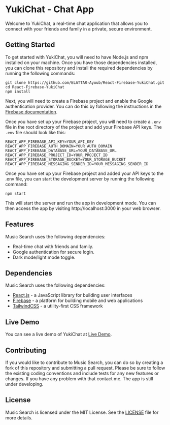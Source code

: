 # YukiChat - Chat App

Welcome to YukiChat, a real-time chat application that allows you to connect with your friends and family in a private, secure environment.

## Getting Started

To get started with YukiChat, you will need to have Node.js and npm installed on your machine. Once you have those dependencies installed, you can clone this repository and install the required dependencies by running the following commands:

````
git clone https://github.com/ELATTAR-Ayoub/React-Firebase-YukiChat.git
cd React-Firebase-YukiChat
npm install
````


Next, you will need to create a Firebase project and enable the Google authentication provider. You can do this by following the instructions in the [Firebase documentation](https://firebase.google.com/docs/auth/web/google-signin).

Once you have set up your Firebase project, you will need to create a `.env` file in the root directory of the project and add your Firebase API keys. The `.env` file should look like this:

````
REACT_APP_FIREBASE_API_KEY=YOUR_API_KEY
REACT_APP_FIREBASE_AUTH_DOMAIN=YOUR_AUTH_DOMAIN
REACT_APP_FIREBASE_DATABASE_URL=YOUR_DATABASE_URL
REACT_APP_FIREBASE_PROJECT_ID=YOUR_PROJECT_ID
REACT_APP_FIREBASE_STORAGE_BUCKET=YOUR_STORAGE_BUCKET
REACT_APP_FIREBASE_MESSAGING_SENDER_ID=YOUR_MESSAGING_SENDER_ID
````

Once you have set up your Firebase project and added your API keys to the .env file, you can start the development server by running the following command:

````
npm start
````

This will start the server and run the app in development mode. You can then access the app by visiting http://localhost:3000 in your web browser.


## Features

Music Search uses the following dependencies:

- Real-time chat with friends and family.
- Google authentication for secure login.
- Dark mode/light mode toggle.

## Dependencies

Music Search uses the following dependencies:

- [React.js](https://reactjs.org/) - a JavaScript library for building user interfaces
- [Firebase](https://firebase.google.com/) - a platform for building mobile and web applications
- [TailwindCSS](https://tailwindcss.com/) - a utility-first CSS framework


## Live Demo

You can see a live demo of YukiChat at [Live Demo](jovial-goodall-dc9f4f.netlify.app/).

## Contributing

If you would like to contribute to Music Search, you can do so by creating a fork of this repository and submitting a pull request. Please be sure to follow the existing coding conventions and include tests for any new features or changes.
If you have any problem with that contact me. The app is still under developing.


## License

Music Search is licensed under the MIT License. See the [LICENSE](LICENSE) file for more details.
